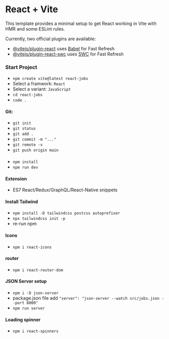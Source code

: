 # React + Vite

This template provides a minimal setup to get React working in Vite with HMR and some ESLint rules.

Currently, two official plugins are available:

- [@vitejs/plugin-react](https://github.com/vitejs/vite-plugin-react/blob/main/packages/plugin-react/README.md) uses [Babel](https://babeljs.io/) for Fast Refresh
- [@vitejs/plugin-react-swc](https://github.com/vitejs/vite-plugin-react-swc) uses [SWC](https://swc.rs/) for Fast Refresh

### Start Project
- `npm create vite@latest react-jobs`
- Select a framwork: `React`
- Select a variant: `JavaScript`
- `cd react-jobs`
- `code .`
#### Git:
- `git init`
- `git status`
- `git add .`
- `git commit -m "..."`
- `git remote -v`
- `git push origin main`
#### 
- `npm install`
- `npm run dev`

#### Extension
- ES7 React/Redux/GraphQL/React-Native snippets

#### Install Tailwind
- `npm install -D tailwindcss postcss autoprefixer`
- `npx tailwindcss init -p`
- re-run npm

#### Icons
- `npm i react-icons`

#### router
- `npm i react-router-dom`

#### JSON Server setup
- `npm i -D json-server`
- package.json file add `"server": "json-server --watch src/jobs.json --port 8000"`
- `npm run server`

#### Loading spinner
- `npm i react-spinners`